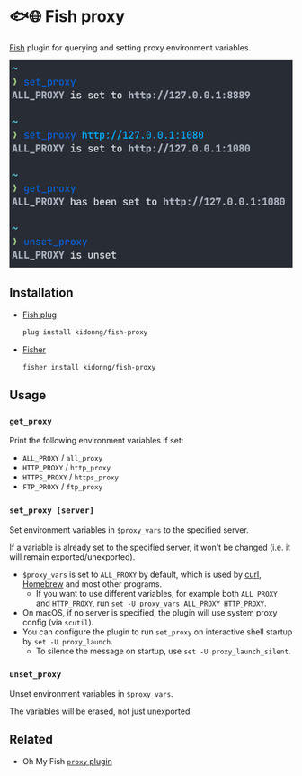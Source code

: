 # 🐟🌐 Fish proxy

[Fish](https://fishshell.com/) plugin for querying and setting proxy environment variables.

![Screenshot](screenshot.png)

## Installation

- [Fish plug](https://github.com/kidonng/fish-plug)

  ```sh
  plug install kidonng/fish-proxy
  ```

- [Fisher](https://github.com/jorgebucaran/fisher)

  ```sh
  fisher install kidonng/fish-proxy
  ```
## Usage

### `get_proxy`

Print the following environment variables if set:

- `ALL_PROXY` / `all_proxy`
- `HTTP_PROXY` / `http_proxy`
- `HTTPS_PROXY` / `https_proxy`
- `FTP_PROXY` / `ftp_proxy`

### `set_proxy [server]`

Set environment variables in `$proxy_vars` to the specified server.

If a variable is already set to the specified server, it won't be changed (i.e. it will remain exported/unexported).

- `$proxy_vars` is set to `ALL_PROXY` by default, which is used by [curl](https://curl.se/), [Homebrew](https://brew.sh/) and most other programs.
  - If you want to use different variables, for example both  `ALL_PROXY` and `HTTP_PROXY`,  run `set -U proxy_vars ALL_PROXY HTTP_PROXY`.
- On macOS, if no server is specified, the plugin will use system proxy config (via `scutil`).
- You can configure the plugin to run `set_proxy` on interactive shell startup by `set -U proxy_launch`.
  - To silence the message on startup, use `set -U proxy_launch_silent`.

### `unset_proxy`

Unset environment variables in `$proxy_vars`.

The variables will be erased, not just unexported.

## Related

- Oh My Fish [`proxy` plugin](https://github.com/oh-my-fish/plugin-proxy)
